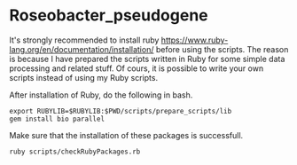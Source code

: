 # Roseobacter_pseudogene

It's strongly recommended to install ruby https://www.ruby-lang.org/en/documentation/installation/ before using the scripts. The reason is because I have prepared the scripts written in Ruby for some simple data processing and related stuff. Of cours, it is possible to write your own scripts instead of using my Ruby scripts.

After installation of Ruby, do the following in bash.
```
export RUBYLIB=$RUBYLIB:$PWD/scripts/prepare_scripts/lib
gem install bio parallel
```

Make sure that the installation of these packages is successfull.
```
ruby scripts/checkRubyPackages.rb
```
